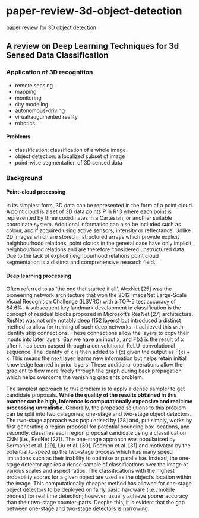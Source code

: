 # paper-review-3d-object-detection
paper review for 3D object detection

## A review on Deep Learning Techniques for 3d Sensed Data Classification
### Application of 3D recognition
- remote sensing
- mapping
- monitoring
- city modeling
- autonomous-driving
- virual/augumented reality
- robotics
#### Problems
- classification: classification of a whole image
- object detection: a localized subset of image
- point-wise segmentation of 3D sensed data
### Background
#### Point-cloud processing
In its simplest form, 3D data can be represented in the form of
a point cloud. A point cloud is a set of 3D data points P in R^3 where each point is represented by three
coordinates in a Cartesian, or another suitable coordinate system. Additional information can also be
included such as colour, and if acquired using active sensors, intensity or reflectance. Unlike 2D images
which are stored in structured arrays which provide explicit neighbourhood relations, point clouds in
the general case have only implicit neighbourhood relations and are therefore considered unstructured
data. Due to the lack of explicit neighbourhood relations point cloud segmentation is a distinct and
comprehensive research field.
#### Deep learning processing
Often referred to as ‘the one that started it all’, AlexNet [25] was the pioneering network
architecture that won the 2012 ImageNet Large-Scale Visual Recognition Challenge (ILSVRC) with
a TOP-5 test accuracy of 84.6%. A subsequent key landmark development in classification is the concept
of residual blocks proposed in Microsoft’s ResNet [27] architecture. ResNet was not only notably
deep (152 layers) but introduced a distinct method to allow for training of such deep networks. It achieved this with identity skip connections. These connections allow the layers to copy their inputs
into later layers. Say we have an input x, and F(x) is the result of x after it has been passed through
a convolutional-ReLU-convolutional sequence. The identity of x is then added to F(x) given the output
as F(x) + x. This means the next layer learns new information but helps retain initial knowledge
learned in prior layers. These additional operations allow the gradient to flow more freely through the
graph during back propagation which helps overcome the vanishing gradients problem. 

The simplest
approach to this problem is to apply a dense sampler to get candidate proposals. **While the quality
of the results obtained in this manner can be high, inference is computationally expensive and real
time processing unrealistic**. Generally, the proposed solutions to this problem can be split into two
categories; one-stage and two-stage object detectors. The two-stage approach was popularised by [28]
and, put simply, works by first generating a region proposal for potential bounding box locations,
and secondly, classifies each region proposal candidate using a classification CNN (i.e., ResNet [27]).
The one-stage approach was popularised by Sermanet et al. [29], Liu et al. [30], Redmon et al. [31]
and motivated by the potential to speed up the two-stage process which has many speed limitations
such as their inability to optimise or parallelise. Instead, the one-stage detector applies a dense
sample of classifications over the image at various scales and aspect ratios. The classifications with
the highest probability scores for a given object are used as the object’s location within the image.
This computationally cheaper method has allowed for one-stage object detectors to be deployed on fairly basic hardware (i.e., mobile phones) for real time detection; however, usually achieve poorer
accuracy than their two-stage counter-parts. Despite this, it is evident that the gap between one-stage
and two-stage detectors is narrowing.
